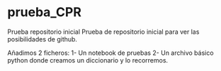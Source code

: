 # prueba_CPR
Prueba repositorio inicial
Prueba de repositorio inicial para ver las posibilidades de github.

Añadimos 2 ficheros:
1- Un notebook de pruebas
2- Un archivo básico python donde creamos un diccionario y lo recorremos.
